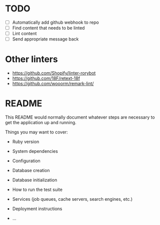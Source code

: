 # TODO

- [ ] Automatically add github webhook to repo
- [ ] Find content that needs to be linted
- [ ] Lint content
- [ ] Send appropriate message back

# Other linters
- https://github.com/Shopify/linter-rorybot
- https://github.com/18F/retext-18f
- https://github.com/wooorm/remark-lint/

# README

This README would normally document whatever steps are necessary to get the
application up and running.

Things you may want to cover:

* Ruby version

* System dependencies

* Configuration

* Database creation

* Database initialization

* How to run the test suite

* Services (job queues, cache servers, search engines, etc.)

* Deployment instructions

* ...

